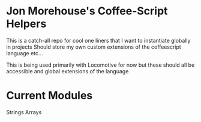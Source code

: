 Jon Morehouse's Coffee-Script Helpers
=

This is a catch-all repo for cool one liners that I want to instantiate globally in projects
Should store my own custom extensions of the coffeescript language etc...


This is being used primarily with Locomotive for now but these should all be accessible and global extensions of the language

Current Modules
=

Strings
Arrays
